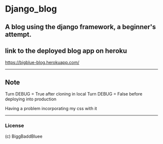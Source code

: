 # Django_blog
A blog using the django framework, a beginner's attempt.
---

## link to the deployed blog app on heroku
<https://bigblue-blog.herokuapp.com/>

---

## Note
Turn <addr>DEBUG = True</addr> after cloning in local
Turn <addr>DEBUG = False</addr> before deploying into production

Having a problem incorporating my css with it

---

### License
(c) BiggBaddBluee
